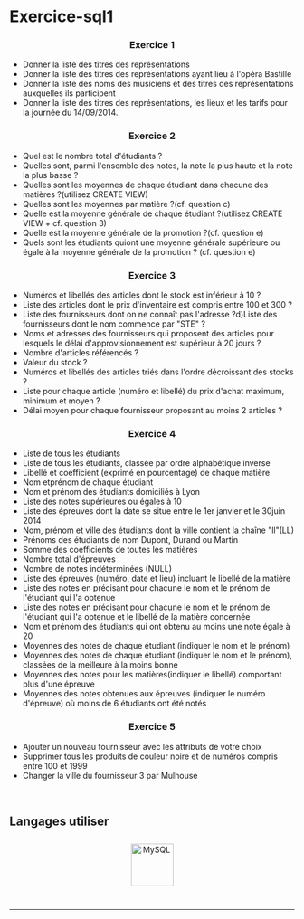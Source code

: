 # Exercice-sql1

### <div align="center">Exercice 1</div>  
  

- Donner la liste des titres des représentations
- Donner la liste des titres des représentations ayant lieu à l'opéra Bastille
- Donner la liste des noms des musiciens et des titres des représentations auxquelles ils participent
- Donner la liste des titres des représentations, les lieux et les tarifs pour la journée du 14/09/2014.  
  
### <div align="center">Exercice 2</div>  
  

- Quel est le nombre total d'étudiants ?
- Quelles sont, parmi l'ensemble des notes, la note la plus haute et la note la plus basse ?
- Quelles  sont  les  moyennes  de  chaque  étudiant  dans  chacune  des  matières  ?(utilisez CREATE VIEW)
- Quelles sont les moyennes par matière ?(cf. question c)
- Quelle est la moyenne générale de chaque étudiant ?(utilisez CREATE VIEW + cf. question 3)
- Quelle est la moyenne générale de la promotion ?(cf. question e)
- Quels sont les étudiants quiont une moyenne générale supérieure ou égale à la moyenne générale de la promotion ? (cf. question e)


### <div align="center">Exercice 3</div>  
  

- Numéros et libellés des articles dont le stock est inférieur à 10 ?
- Liste des articles dont le prix d'inventaire est compris entre 100 et 300 ?
- Liste des fournisseurs dont on ne connaît pas l'adresse ?d)Liste des fournisseurs dont le nom commence par "STE" ?
- Noms  et  adresses  des  fournisseurs  qui  proposent  des  articles  pour  lesquels  le  délai d'approvisionnement est supérieur à 20 jours ?
- Nombre d'articles référencés ?
- Valeur du stock ?
- Numéros et libellés des articles triés dans l'ordre décroissant des stocks ?
- Liste pour chaque article (numéro et libellé) du prix d'achat maximum, minimum et moyen ?
- Délai moyen pour chaque fournisseur proposant au moins 2 articles ?


### <div align="center">Exercice 4</div>


- Liste de tous les étudiants
- Liste de tous les étudiants, classée par ordre alphabétique inverse
- Libellé et coefficient (exprimé en pourcentage) de chaque matière
- Nom etprénom de chaque étudiant
- Nom et prénom des étudiants domiciliés à Lyon
- Liste des notes supérieures ou égales à 10
- Liste des épreuves dont la date se situe entre le 1er janvier et le 30juin 2014
- Nom, prénom et ville des étudiants dont la ville contient la chaîne "ll"(LL)
- Prénoms des étudiants de nom Dupont, Durand ou Martin
- Somme des coefficients de toutes les matières
- Nombre total d'épreuves
- Nombre de notes indéterminées (NULL)
- Liste des épreuves (numéro, date et lieu) incluant le libellé de la matière
- Liste des notes en précisant pour chacune le nom et le prénom de l'étudiant qui l'a obtenue
- Liste des notes en précisant pour chacune le nom et le prénom de l'étudiant qui l'a obtenue et le libellé de la matière concernée
- Nom et prénom des étudiants qui ont obtenu au moins une note égale à 20
- Moyennes des notes de chaque étudiant (indiquer le nom et le prénom)
- Moyennes des notes de chaque étudiant (indiquer le nom et le prénom), classées de la meilleure à la moins bonne
- Moyennes des notes pour les matières(indiquer le libellé) comportant plus d'une épreuve
- Moyennes des notes obtenues aux épreuves (indiquer le numéro d'épreuve) où moins de 6 étudiants ont été notés


### <div align="center">Exercice 5</div>


- Ajouter un nouveau fournisseur avec les attributs de votre choix
- Supprimer tous les produits de couleur noire et de numéros compris entre 100 et 1999
- Changer la ville du fournisseur 3 par Mulhouse
<br/>  


## Langages utiliser  
<div align="center">  
<a href="https://www.mysql.com/" target="_blank"><img style="margin: 10px" src="https://profilinator.rishav.dev/skills-assets/mysql-original-wordmark.svg" alt="MySQL" height="75" /></a>  
</div>
<br />

----
